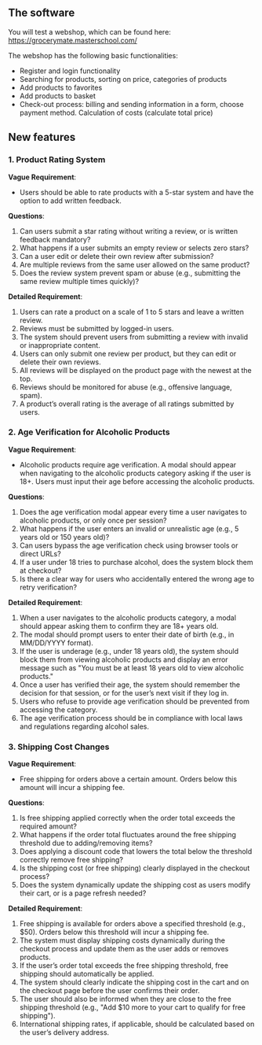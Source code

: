 ## **The software**
You will test a webshop, which can be found here: https://grocerymate.masterschool.com/

The webshop has the following basic functionalities:

- Register and login functionality
- Searching for products, sorting on price, categories of products
- Add products to favorites
- Add products to basket
- Check-out process: billing and sending information in a form, choose payment method. Calculation of costs (calculate total price)

## **New features**

### **1. Product Rating System**

**Vague Requirement**:

- Users should be able to rate products with a 5-star system and have the option to add written feedback.

**Questions**:

1. Can users submit a star rating without writing a review, or is written feedback mandatory?
2. What happens if a user submits an empty review or selects zero stars?
3. Can a user edit or delete their own review after submission?
4. Are multiple reviews from the same user allowed on the same product?
5. Does the review system prevent spam or abuse (e.g., submitting the same review multiple times quickly)?

**Detailed Requirement**:

1. Users can rate a product on a scale of 1 to 5 stars and leave a written review.
2. Reviews must be submitted by logged-in users.
3. The system should prevent users from submitting a review with invalid or inappropriate content.
4. Users can only submit one review per product, but they can edit or delete their own reviews.
5. All reviews will be displayed on the product page with the newest at the top.
6. Reviews should be monitored for abuse (e.g., offensive language, spam).
7. A product’s overall rating is the average of all ratings submitted by users.


### **2. Age Verification for Alcoholic Products**

**Vague Requirement**:

- Alcoholic products require age verification. A modal should appear when navigating to the alcoholic products category asking if the user is 18+. Users must input their age before accessing the alcoholic products.


**Questions**:

1. Does the age verification modal appear every time a user navigates to alcoholic products, or only once per session?
2. What happens if the user enters an invalid or unrealistic age (e.g., 5 years old or 150 years old)?
3. Can users bypass the age verification check using browser tools or direct URLs?
4. If a user under 18 tries to purchase alcohol, does the system block them at checkout?
5. Is there a clear way for users who accidentally entered the wrong age to retry verification?

**Detailed Requirement**:

1. When a user navigates to the alcoholic products category, a modal should appear asking them to confirm they are 18+ years old.
2. The modal should prompt users to enter their date of birth (e.g., in MM/DD/YYYY format).
3. If the user is underage (e.g., under 18 years old), the system should block them from viewing alcoholic products and display an error message such as "You must be at least 18 years old to view alcoholic products."
4. Once a user has verified their age, the system should remember the decision for that session, or for the user’s next visit if they log in.
5. Users who refuse to provide age verification should be prevented from accessing the category.
6. The age verification process should be in compliance with local laws and regulations regarding alcohol sales.

### **3. Shipping Cost Changes**

**Vague Requirement**:

- Free shipping for orders above a certain amount. Orders below this amount will incur a shipping fee.

**Questions**:

1. Is free shipping applied correctly when the order total exceeds the required amount?
2. What happens if the order total fluctuates around the free shipping threshold due to adding/removing items?
3. Does applying a discount code that lowers the total below the threshold correctly remove free shipping?
4. Is the shipping cost (or free shipping) clearly displayed in the checkout process?
5. Does the system dynamically update the shipping cost as users modify their cart, or is a page refresh needed?

**Detailed Requirement**:

1. Free shipping is available for orders above a specified threshold (e.g., $50). Orders below this threshold will incur a shipping fee.
2. The system must display shipping costs dynamically during the checkout process and update them as the user adds or removes products.
3. If the user’s order total exceeds the free shipping threshold, free shipping should automatically be applied.
4. The system should clearly indicate the shipping cost in the cart and on the checkout page before the user confirms their order.
5. The user should also be informed when they are close to the free shipping threshold (e.g., "Add $10 more to your cart to qualify for free shipping").
6. International shipping rates, if applicable, should be calculated based on the user’s delivery address.